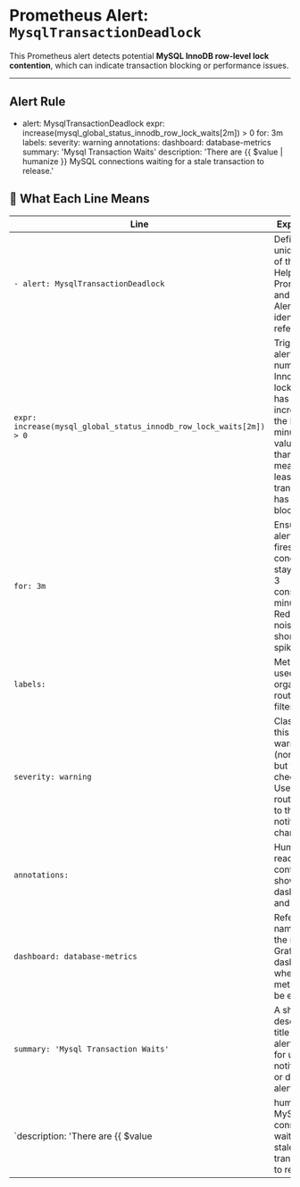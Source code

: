 # Prometheus Alert: `MysqlTransactionDeadlock`

This Prometheus alert detects potential **MySQL InnoDB row-level lock contention**, which can indicate transaction blocking or performance issues.

---

## Alert Rule

- alert: MysqlTransactionDeadlock
  expr: increase(mysql_global_status_innodb_row_lock_waits[2m]) > 0
  for: 3m
  labels:
    severity: warning
  annotations:
    dashboard: database-metrics
    summary: 'Mysql Transaction Waits'
    description: 'There are {{ $value | humanize }} MySQL connections waiting for a stale transaction to release.'

## 🧠 What Each Line Means

| Line                                                                                       | Explanation                                                                                                                                                                                                 |
|--------------------------------------------------------------------------------------------|-------------------------------------------------------------------------------------------------------------------------------------------------------------------------------------------------------------|
| `- alert: MysqlTransactionDeadlock`                                                       | Defines the unique name of the alert. Helps Prometheus and Alertmanager identify and reference it.                                                                                                          |
| `expr: increase(mysql_global_status_innodb_row_lock_waits[2m]) > 0`                        | Triggers the alert if the number of InnoDB row lock waits has increased in the last 2 minutes. A value greater than 0 means at least one transaction has been blocked.                                      |
| `for: 3m`                                                                                  | Ensures the alert only fires if the condition stays true for 3 consecutive minutes. Reduces noise from short-lived spikes.                                                                                  |
| `labels:`                                                                                  | Metadata used to help organize, route, and filter alerts.                                                                                                                                                   |
| `severity: warning`                                                                       | Classifies this alert as a warning (non-critical but worth checking). Useful for routing alerts to the right notification channel.                                                                          |
| `annotations:`                                                                             | Human-readable context shown in dashboards and alerts.                                                                                                                                                      |
| `dashboard: database-metrics`                                                             | Refers to the name or ID of the related Grafana dashboard where metrics can be explored.                                                                                                                    |
| `summary: 'Mysql Transaction Waits'`                                                      | A short, descriptive title for the alert. Ideal for use in notifications or dashboard alert tables.                                                                                                         |
| `description: 'There are {{ $value | humanize }} MySQL connections waiting for a stale transaction to release.'` | Provides a clear explanation of the alert and includes dynamic data (e.g., how many connections are affected). Helps responders quickly understand the issue.                                 |
